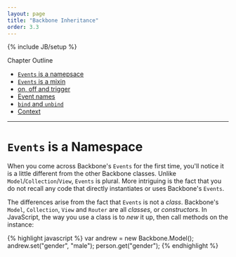 ```yaml
---
layout: page
title: "Backbone Inheritance"
order: 3.3
---
```

{% include JB/setup %}

Chapter Outline

-  [`Events` is a namepsace](#namespace)
-  [`Events` is a mixin](#mixin)
-  [on, off and trigger](#methods)
-  [Event names](#names)
-  [`bind` and `unbind`](#bind)
-  [Context](#context)

---
# <a id="namspace">`Events` is a Namespace</a>
When you come across Backbone's `Events` for the first time, you'll notice it is a little different from the other Backbone classes. Unlike `Model`/`Collection`/`View`, `Events` is plural. More intriguing is the fact that you do not recall any code that directly instantiates or uses Backbone's `Events`.

The differences arise from the fact that `Events` is not a *class*. Backbone's `Model`, `Collection`, `View` and `Router` are all *classes*, or *constructors*. In JavaScript, the way you use a class is to *new* it up, then call methods on the instance:

{% highlight javascript %}
var andrew = new Backbone.Model();
andrew.set("gender", "male");
person.get("gender");
{% endhighlight %}
